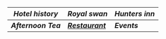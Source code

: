 
 

| ***Hotel history***       | ***Royal swan***         |***Hunters inn***  |
|----------|----------|----------|
| ***Afternoon Tea*** | [***Restaurant***](https://botleigh-grange.github.io/Lunch-Dinner/) | ***Events***  |
